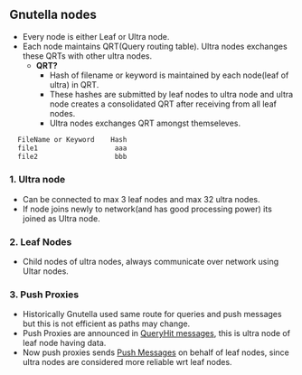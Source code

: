 ## Gnutella nodes
- Every node is either Leaf or Ultra node.
- Each node maintains QRT(Query routing table). Ultra nodes exchanges these QRTs with other ultra nodes.
  - **QRT?**
    - Hash of filename or keyword is maintained by each node(leaf of ultra) in QRT.
    - These hashes are submitted by leaf nodes to ultra node and ultra node creates a consolidated QRT after receiving from all leaf nodes.
    - Ultra nodes exchanges QRT amongst themseleves.
```c
  FileName or Keyword    Hash
  file1                   aaa
  file2                   bbb
```

### 1. Ultra node
  - Can be connected to max 3 leaf nodes and max 32 ultra nodes.
  - If node joins newly to network(and has good processing power) its joined as Ultra node.

### 2. Leaf Nodes
  - Child nodes of ultra nodes, always communicate over network using Ultar nodes.

### 3. Push Proxies
  - Historically Gnutella used same route for queries and push messages but this is not efficient as paths may change.
  - Push Proxies are announced in [QueryHit messages](Message_Types.md), this is ultra node of leaf node having data.
  - Now push proxies sends [Push Messages](Node_Types.md) on behalf of leaf nodes, since ultra nodes are considered more reliable wrt leaf nodes.

